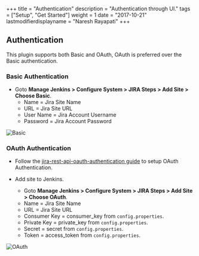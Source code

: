 +++
title = "Authentication"
description = "Authentication through UI."
tags = ["Setup", "Get Started"]
weight = 1
date = "2017-10-21"
lastmodifierdisplayname = "Naresh Rayapati"
+++

## Authentication

This plugin supports both Basic and OAuth, OAuth is preferred over the Basic authentication.

### Basic Authentication

* Goto **Manage Jenkins > Configure System > JIRA Steps > Add Site > Choose Basic**.
  * Name = Jira Site Name
  * URL = Jira Site URL
  * User Name = Jira Account Username
  * Password = Jira Account Password

![Basic](https://raw.githubusercontent.com/ThoughtsLive/jira-steps/master/docs/images/jira_site_basic.png)

### OAuth Authentication

* Follow the [jira-rest-api-oauth-authentication guide](https://developer.atlassian.com/cloud/jira/platform/jira-rest-api-oauth-authentication/) to setup OAuth Authentication.

* Add site to Jenkins.
  * Goto **Manage Jenkins > Configure System > JIRA Steps > Add Site > Choose OAuth**.
  * Name = Jira Site Name
  * URL = Jira Site URL
  * Consumer Key = consumer_key from `config.properties`.
  * Private Key = private_key from `config.properties`.
  * Secret = secret from `config.properties`.
  * Token  = access_token from `config.properties`.

![OAuth](https://raw.githubusercontent.com/ThoughtsLive/jira-steps/master/docs/images/jira_site_oauth.png)
